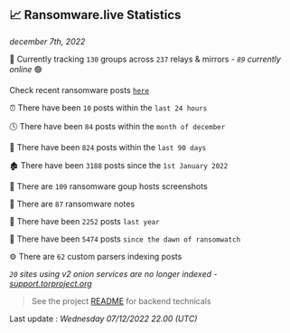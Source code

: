 
## 📈 Ransomware.live Statistics
_december 7th, 2022_

🔎 Currently tracking `130` groups across `237` relays & mirrors - _`89` currently online_ 🟢

Check recent ransomware posts [`here`](recentposts.md)


⏰ There have been `10` posts within the `last 24 hours`

🕓 There have been `84` posts within the `month of december`

📅 There have been `824` posts within the `last 90 days`

🏚 There have been `3188` posts since the `1st January 2022`

📸 There are `109` ransomware goup hosts screenshots

📝 There are `87` ransomware notes

🚀 There have been `2252` posts `last year`

🐣 There have been `5474` posts `since the dawn of ransomwatch`

⚙️ There are `62` custom parsers indexing posts

_`20` sites using v2 onion services are no longer indexed - [support.torproject.org](https://support.torproject.org/onionservices/v2-deprecation/)_

> See the project [README](https://github.com/jmousqueton/ransomwatch#readme) for backend technicals



Last update : _Wednesday 07/12/2022 22.00 (UTC)_

